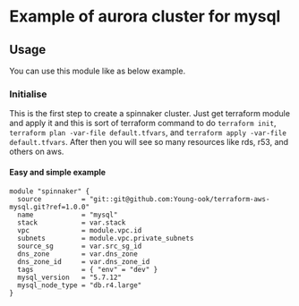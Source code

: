 # Example of aurora cluster for mysql

## Usage
You can use this module like as below example.

### Initialise
This is the first step to create a spinnaker cluster. Just get terraform module and apply it and this is sort of terraform command to do `terraform init`, `terraform plan -var-file default.tfvars`, and `terraform apply -var-file default.tfvars`. After then you will see so many resources like rds, r53, and others on aws.

#### Easy and simple example
```
module "spinnaker" {
  source          = "git::git@github.com:Young-ook/terraform-aws-mysql.git?ref=1.0.0"
  name            = "mysql"
  stack           = var.stack
  vpc             = module.vpc.id
  subnets         = module.vpc.private_subnets
  source_sg       = var.src_sg_id
  dns_zone        = var.dns_zone
  dns_zone_id     = var.dns_zone_id
  tags            = { "env" = "dev" }
  mysql_version   = "5.7.12"
  mysql_node_type = "db.r4.large"
}
```
